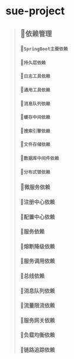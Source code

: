 # sue-project
> ## 🧊`依赖管理`
> #### 🧊`SpringBoot主要依赖`
> #### 🧊`持久层依赖`
> #### 🧊`日志工具依赖`
> #### 🧊`通用工具依赖`
> #### 🧊`消息队列依赖`
> #### 🧊`缓存中间依赖`
> #### 🧊`搜索引擎依赖`
> #### 🧊`文件存储依赖`
> #### 🧊`数据库中间件依赖`
> #### 🧊`分布式锁依赖`
> ### 🧈`微服务依赖`
> #### 🧈注册中心依赖
> #### 🧈配置中心依赖
> #### 🧈服务依赖
> #### 🧈熔断降级依赖
> #### 🧈服务调用依赖
> #### 🧈总线依赖
> #### 🧈消息队列依赖
> #### 🧈流量限流依赖
> #### 🧈服务网关依赖
> #### 🧈负载均衡依赖
> #### 🧈链路追踪依赖